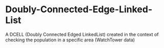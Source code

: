 # Doubly-Connected-Edge-Linked-List
A DCELL (Doubly Connected Edged LinkedList) created in the context of checking the population in a specific area (WatchTower data)
